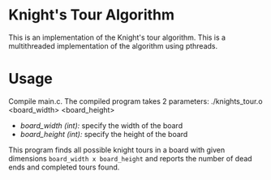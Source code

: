 # Knight's Tour Algorithm
This is an implementation of the Knight's tour algorithm. This is a multithreaded implementation of the algorithm using pthreads.

# Usage
Compile main.c. The compiled program takes 2 parameters:
./knights_tour.o <board_width> <board_height>
- *board_width (int):* specify the width of the board
- *board_height (int):* specify the height of the board

This program finds all possible knight tours in a board with given dimensions `board_width x board_height` and reports the number of dead ends and completed tours found.
